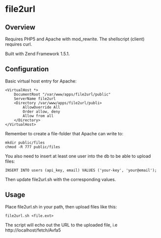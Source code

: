 # file2url

## Overview

Requires PHP5 and Apache with mod_rewrite.
The shellscript (client) requires curl.

Built with Zend Framework 1.5.1.

## Configuration

Basic virtual host entry for Apache:

    <VirtualHost *>
        DocumentRoot "/var/www/apps/file2url/public"
        ServerName file2url
        <Directory /var/www/apps/file2url/publi>
            AllowOverride All
            Order allow, deny
            Allow from all
        </Directory>
    </VirtualHost>

Remember to create a file-folder that Apache can write to:

    mkdir public/files
    chmod -R 777 public/files

You also need to insert at least one user into the db to be able to upload files:

    INSERT INTO users (api_key, email) VALUES ('your-key', 'your@email');

Then update file2url.sh with the corresponding values.

## Usage

Place file2url.sh in your path, then upload files like this:

    file2url.sh <file.ext>

The script will echo out the URL to the uploaded file, i.e http://localhost/fetch/Avfa5
